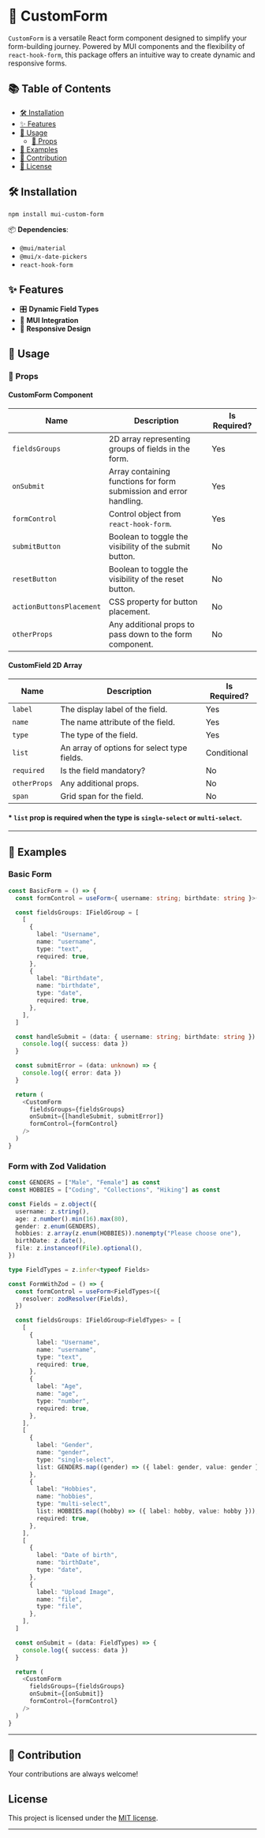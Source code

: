 # 📝 CustomForm

`CustomForm` is a versatile React form component designed to simplify your form-building journey. Powered by MUI components and the flexibility of `react-hook-form`, this package offers an intuitive way to create dynamic and responsive forms.

## 📚 Table of Contents

- [🛠 Installation](#installation)
- [✨ Features](#features)
- [🚀 Usage](#usage)
  - [🔧 Props](#props)
- [📖 Examples](#examples)
- [🤝 Contribution](#contribution)
- [📜 License](#license)

## 🛠 Installation

```bash
npm install mui-custom-form
```

📦 **Dependencies**:

- `@mui/material`
- `@mui/x-date-pickers`
- `react-hook-form`

## ✨ Features

- 🎛 **Dynamic Field Types**
- 🎨 **MUI Integration**
- 📱 **Responsive Design**

## 🚀 Usage

### 🔧 Props

#### CustomForm Component

| Name                     | Description                                                        | Is Required? |
| ------------------------ | ------------------------------------------------------------------ | ------------ |
| `fieldsGroups`           | 2D array representing groups of fields in the form.                | Yes          |
| `onSubmit`               | Array containing functions for form submission and error handling. | Yes          |
| `formControl`            | Control object from `react-hook-form`.                             | Yes          |
| `submitButton`           | Boolean to toggle the visibility of the submit button.             | No           |
| `resetButton`            | Boolean to toggle the visibility of the reset button.              | No           |
| `actionButtonsPlacement` | CSS property for button placement.                                 | No           |
| `otherProps`             | Any additional props to pass down to the form component.           | No           |

#### CustomField 2D Array

| Name         | Description                                 | Is Required? |
| ------------ | ------------------------------------------- | ------------ |
| `label`      | The display label of the field.             | Yes          |
| `name`       | The name attribute of the field.            | Yes          |
| `type`       | The type of the field.                      | Yes          |
| `list`       | An array of options for select type fields. | Conditional  |
| `required`   | Is the field mandatory?                     | No           |
| `otherProps` | Any additional props.                       | No           |
| `span`       | Grid span for the field.                    | No           |

#### \* `list` prop is required when the type is `single-select` or `multi-select`.

---

## 📖 Examples

### Basic Form

```ts
const BasicForm = () => {
  const formControl = useForm<{ username: string; birthdate: string }>()

  const fieldsGroups: IFieldGroup = [
    [
      {
        label: "Username",
        name: "username",
        type: "text",
        required: true,
      },
      {
        label: "Birthdate",
        name: "birthdate",
        type: "date",
        required: true,
      },
    ],
  ]

  const handleSubmit = (data: { username: string; birthdate: string }) => {
    console.log({ success: data })
  }

  const submitError = (data: unknown) => {
    console.log({ error: data })
  }

  return (
    <CustomForm
      fieldsGroups={fieldsGroups}
      onSubmit={[handleSubmit, submitError]}
      formControl={formControl}
    />
  )
}
```

### Form with Zod Validation

```ts
const GENDERS = ["Male", "Female"] as const
const HOBBIES = ["Coding", "Collections", "Hiking"] as const

const Fields = z.object({
  username: z.string(),
  age: z.number().min(16).max(80),
  gender: z.enum(GENDERS),
  hobbies: z.array(z.enum(HOBBIES)).nonempty("Please choose one"),
  birthDate: z.date(),
  file: z.instanceof(File).optional(),
})

type FieldTypes = z.infer<typeof Fields>

const FormWithZod = () => {
  const formControl = useForm<FieldTypes>({
    resolver: zodResolver(Fields),
  })

  const fieldsGroups: IFieldGroup<FieldTypes> = [
    [
      {
        label: "Username",
        name: "username",
        type: "text",
        required: true,
      },
      {
        label: "Age",
        name: "age",
        type: "number",
        required: true,
      },
    ],
    [
      {
        label: "Gender",
        name: "gender",
        type: "single-select",
        list: GENDERS.map((gender) => ({ label: gender, value: gender })),
      },
      {
        label: "Hobbies",
        name: "hobbies",
        type: "multi-select",
        list: HOBBIES.map((hobby) => ({ label: hobby, value: hobby })),
        required: true,
      },
    ],
    [
      {
        label: "Date of birth",
        name: "birthDate",
        type: "date",
      },
      {
        label: "Upload Image",
        name: "file",
        type: "file",
      },
    ],
  ]

  const onSubmit = (data: FieldTypes) => {
    console.log({ success: data })
  }

  return (
    <CustomForm
      fieldsGroups={fieldsGroups}
      onSubmit={[onSubmit]}
      formControl={formControl}
    />
  )
}
```

---

## 🤝 Contribution

Your contributions are always welcome!

## License

This project is licensed under the [MIT license](https://github.com/DevOsamaIslam/async-handler-ts/blob/master/LICENSE).

---

